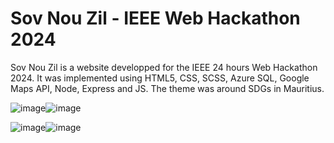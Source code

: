 # Sov Nou Zil - IEEE Web Hackathon 2024 

Sov Nou Zil is a website developped for the IEEE 24 hours Web Hackathon 2024. It was implemented using HTML5, CSS, SCSS, Azure SQL, Google Maps API, Node, Express and JS.
The theme was around SDGs in Mauritius. 

![image](https://github.com/user-attachments/assets/082871fc-b0f3-4404-b2f2-d510f8484f37)![image](https://github.com/user-attachments/assets/3d641efc-f4e7-4f53-9447-e6db846d1f0d)



![image](https://github.com/user-attachments/assets/74f2ee31-7a92-419d-8862-08f0d9e9dd0e)![image](https://github.com/user-attachments/assets/61a8445c-3b9b-448b-9798-7a966227e79c)

